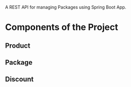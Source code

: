 A REST API for managing Packages using Spring Boot App.

# Components of the Project
## Product

## Package

## Discount
